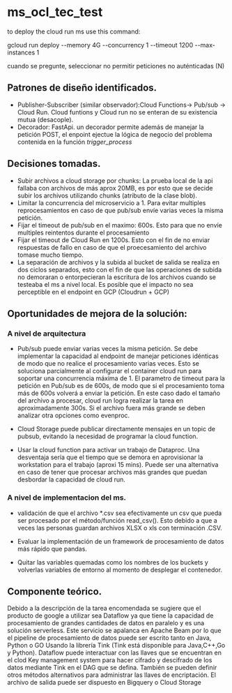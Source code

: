 # ms_ocl_tec_test

to deploy the cloud run ms use this command:

gcloud run deploy --memory 4G --concurrency 1 --timeout 1200 --max-instances 1

cuando se pregunte, seleccionar no permitir peticiones no auténticadas  (N)

## Patrones de diseño identificados.

- Publisher-Subscriber (similar observador):Cloud Functions-> Pub/sub -> Cloud Run. Cloud funtions y Cloud run no se enteran de su existencia mutua (desacople). 
- Decorador: FastApi. un decorador permite además de manejar la petición POST, el enpoint ejectue la lógica de negocio del problema contenida en la función *trigger_process* 

## Decisiones tomadas.

- Subir archivos a cloud storage por chunks: La prueba local de la api fallaba con archivos de más aprox 20MB, es por esto que se decide subir los archivos utilizando chunks (atributo de la clase blob).
- Limitar la concurrencia del microservicio a 1. Para evitar multiples reprocesamientos en caso de que pub/sub envíe varias veces la misma petición. 
- Fijar el timeout de pub/sub en el maximo: 600s. Esto para que no envíe multiples reintentos durante el procesamiento
- Fijar el timeout de Cloud Run en 1200s. Esto con el fin de no enviar respuestas de fallo en caso de que el proecesamiento del archivo tomase mucho tiempo. 
- La separación de archivos y la subida al bucket de salida se realiza en dos ciclos separados, esto con el fin de que las operaciones de subida no demoraran o entorpecieran la escritura de los archivos cuando se testeaba el ms a nivel local. Es posible que el impacto no sea perceptible en el endpoint en GCP (Cloudrun + GCP)


## Oportunidades de mejora de la solución:

### A nivel de arquitectura

- Pub/sub puede enviar varias veces la misma petición. Se debe implementar la capacidad al endpoint de manejar peticiones idénticas de modo que no realice el procesamiento varias veces. Esto se soluciona parcialmente al configurar el container cloud run para soportar una concurrencia máxima de 1. El parametro de timeout para la petición en Pub/sub es de 600s, de modo que si el procesamiento toma más de 600s volverá a enviar la petición. En este caso dado el tamaño del archivo a procesar, cloud run logra realizar la tarea en aproximadamente 300s. Si el archivo fuera más grande se deben analizar otra opciones como evenproc. 

- Cloud Storage puede publicar directamente mensajes en un topic de pubsub, evitando la necesidad de programar la cloud function. 

- Usar la cloud function para activar un trabajo de Dataproc. Una desventaja sería que el tiempo que se demora en aprovisionar la workstation para el trabajo (aproxi 15 mins). Puede ser una alternativa en caso de tener que procesar archivos más grandes que puedan desbordar la capacidad de cloud run. 


### A nivel de implementacion del ms.

- validación de que el archivo *.csv sea efectivamente un csv que pueda ser procesado por el método/función read_csv(). Esto debido a que a veces las personas guardan archivos XLSX o xls con terminación .CSV. 

- Evaluar la implementación de un framework de procesamiento de datos más rápido que pandas. 

- Quitar las variables quemadas como los nombres de los buckets y volverlas variables de entorno al momento de desplegar el contenedor.

## Componente teórico.

Debido a la descripción de la tarea encomendada se sugiere que el producto de google a utilizar sea Dataflow ya que tiene la capacidad de procesamiento de grandes cantidades de datos en paralelo y es una solución serverless. Este servicio se apalanca en Apache Beam por lo que el pipeline de procesamiento de datos puede ser escrito tanto en Java, Python o GO Usando la librería Tink (Tink está disponible para Java,C++,Go y Python). Dataflow puede interactuar con las llaves que se encuentran en el clod Key management system para hacer cifrado y descifrado de los datos mediante Tink en el DAG que se defina. También se pueden definir otros métodos alternativos para administrar las llaves de encriptación.
El archivo de salida puede ser dispuesto en Bigquery o Cloud Storage


